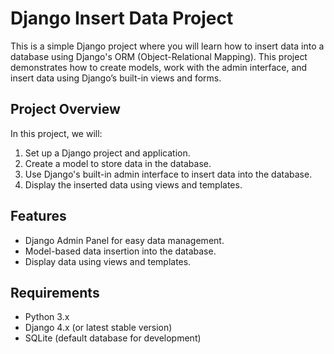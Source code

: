 # Django Insert Data Project

This is a simple Django project where you will learn how to insert data into a database using Django's ORM (Object-Relational Mapping). This project demonstrates how to create models, work with the admin interface, and insert data using Django’s built-in views and forms.

## Project Overview

In this project, we will:
1. Set up a Django project and application.
2. Create a model to store data in the database.
3. Use Django's built-in admin interface to insert data into the database.
4. Display the inserted data using views and templates.

## Features

- Django Admin Panel for easy data management.
- Model-based data insertion into the database.
- Display data using views and templates.

## Requirements

- Python 3.x
- Django 4.x (or latest stable version)
- SQLite (default database for development)
